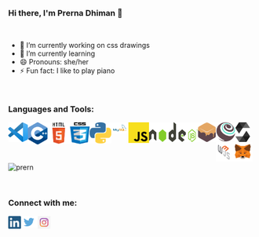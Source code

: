 <br>

### Hi there, I'm Prerna Dhiman 👋
<br>

- 🔭 I’m currently working on css drawings
- 🌱 I’m currently learning 
- 😄 Pronouns: she/her
- ⚡ Fun fact: I like to play piano

<br> 

### Languages and Tools:

<img align="left" alt="Visual Studio code" width="40px" src="https://github.com/Prernn/Prernn/blob/2f8d671674e74b2bc8fa382d8d7f520fc0083c2c/logos/vscode.png"/>
<img align="left" alt="Visual Studio code" width="40px" src="https://github.com/Prernn/Prernn/blob/b62317745022d7719330b4e521682a82cd9bbde1/logos/c++.png"/>
<img align="left" alt="html5" width="46px" height="44px" src="https://github.com/Prernn/Prernn/blob/b62317745022d7719330b4e521682a82cd9bbde1/logos/html5.png"/>
<img align="left" alt="css3" width="40px" height="44px" src="https://github.com/Prernn/Prernn/blob/b62317745022d7719330b4e521682a82cd9bbde1/logos/css3.png"/>
<img align="left" alt="python" width="44px" src="https://github.com/Prernn/Prernn/blob/b62317745022d7719330b4e521682a82cd9bbde1/logos/python.png"/>
<img align="left" alt="mysql" width="35px" src="https://github.com/Prernn/Prernn/blob/b62317745022d7719330b4e521682a82cd9bbde1/logos/mysql.png"/>
<img align="left" alt="javascript" width="42px" src="https://github.com/Prernn/Prernn/blob/b62317745022d7719330b4e521682a82cd9bbde1/logos/javascript.png"/>
<img align="left" alt="nodejs" width="100px" height="40px" src="https://github.com/Prernn/Prernn/blob/b62317745022d7719330b4e521682a82cd9bbde1/logos/nodejs.png"/>
<img align="left" alt="ganache" width="36px" src="https://github.com/Prernn/Prernn/blob/f730de36298afccfc5c15a86374eab9ef6ec8992/logos/ganache.png"/>
<img align="left" alt="truffle" width="40px" src="https://github.com/Prernn/Prernn/blob/f730de36298afccfc5c15a86374eab9ef6ec8992/logos/truffle.png"/>
<img align="left" alt="solidity" width="30px" height="40px" src="https://github.com/Prernn/Prernn/blob/b62317745022d7719330b4e521682a82cd9bbde1/logos/solidity.png"/>
<img align="left" alt="web3" width="35px" height="40px" src="https://github.com/Prernn/Prernn/blob/b62317745022d7719330b4e521682a82cd9bbde1/logos/web3.png"/>
<img align="left" alt="metamask" width="40px" src="https://github.com/Prernn/Prernn/blob/b62317745022d7719330b4e521682a82cd9bbde1/logos/metamask.png"/>

<br> <br> <br>

<p>&nbsp;<img align="center" src="https://github-readme-stats.vercel.app/api?username=prernn&show_icons=true&locale=en" alt="prern" /></p>
<br>

### Connect with me:

[<img align="left" alt="linkdin" width="26px" src="https://github.com/Prernn/Prernn/blob/64c3da59dcd1807b261bbb11dda915a827d73271/logos/linkden.png"/>][linkdin]
[<img align="left" alt="twitter" width="34px" src="https://github.com/Prernn/Prernn/blob/64c3da59dcd1807b261bbb11dda915a827d73271/logos/twitter.png"/>][twitter]
[<img align="left" alt="instagram" width="26px" src="https://github.com/Prernn/Prernn/blob/64c3da59dcd1807b261bbb11dda915a827d73271/logos/instagram.jpg"/>][insta]

[linkdin]: https://www.linkedin.com/in/prernadhiman
[twitter]: https://twitter.com/PrernaDhiman5
[insta]: https://www.instagram.com/prernn_n


